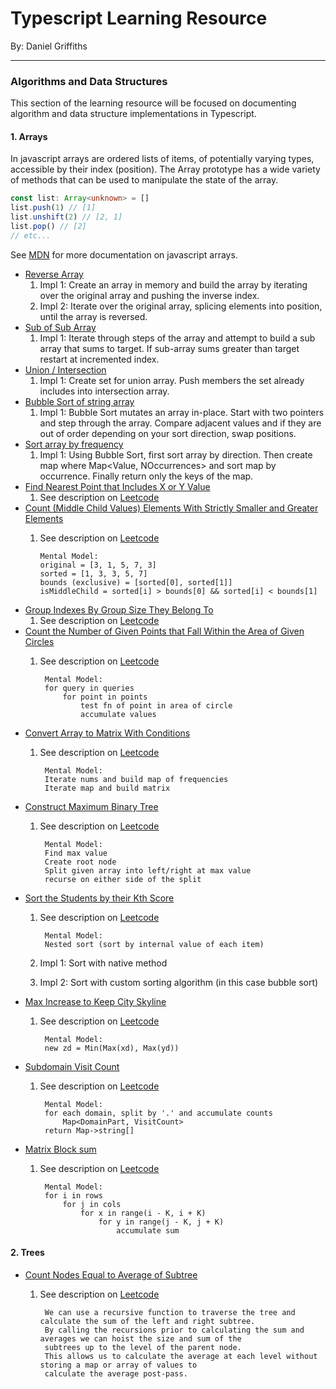 # Typescript Learning Resource

By: Daniel Griffiths

---

### Algorithms and Data Structures

This section of the learning resource will be focused on documenting algorithm and data structure implementations in Typescript.

#### 1. Arrays

In javascript arrays are ordered lists of items, of potentially varying types, accessible by their index (position). The Array prototype has a wide variety of methods that can be used to manipulate the state of the array.

```typescript
const list: Array<unknown> = []
list.push(1) // [1]
list.unshift(2) // [2, 1]
list.pop() // [2]
// etc...
```

See [MDN](https://developer.mozilla.org/en-US/docs/Web/JavaScript/Reference/Global_Objects/Array) for more documentation on javascript arrays.

-   [Reverse Array](./src/algorithms/easy/reverse-array.ts)
    1. Impl 1: Create an array in memory and build the array by iterating over the original array and pushing the inverse index.
    2. Impl 2: Iterate over the original array, splicing elements into position, until the array is reversed.
-   [Sub of Sub Array](./src/algorithms/easy/sub-array-sum.ts)
    1. Impl 1: Iterate through steps of the array and attempt to build a sub array that sums to target. If sub-array sums greater than target restart at incremented index.
-   [Union / Intersection](./src/algorithms/easy/union-intersection.ts)
    1. Impl 1: Create set for union array. Push members the set already includes into intersection array.
-   [Bubble Sort of string array](./src/algorithms/easy/string-array-bubble-sort.ts)
    1. Impl 1: Bubble Sort mutates an array in-place. Start with two pointers and step through the array. Compare adjacent values and if they are out of order depending on your sort direction, swap positions.
-   [Sort array by frequency](./src/algorithms/easy/sort-array-by-frequency.ts)
    1. Impl 1: Using Bubble Sort, first sort array by direction. Then create map where Map<Value, NOccurrences> and sort map by occurrence. Finally return only the keys of the map.
-   [Find Nearest Point that Includes X or Y Value](./src/algorithms/easy/sort-array-by-frequency.ts)
    1. See description on [Leetcode](https://leetcode.com/problems/find-nearest-point-that-has-the-same-x-or-y-coordinate/description/)
-   [Count (Middle Child Values) Elements With Strictly Smaller and Greater Elements ](./src/algorithms/easy/count-middle-child-values.ts)
    1. See description on [Leetcode](https://leetcode.com/problems/count-elements-with-strictly-smaller-and-greater-elements/description/)

           Mental Model:
           original = [3, 1, 5, 7, 3]
           sorted = [1, 3, 3, 5, 7]
           bounds (exclusive) = [sorted[0], sorted[1]]
           isMiddleChild = sorted[i] > bounds[0] && sorted[i] < bounds[1]
-   [Group Indexes By Group Size They Belong To](./src/algorithms/medium/group-by-size.ts)
    1. See description on [Leetcode](https://leetcode.com/problems/group-the-people-given-the-group-size-they-belong-to/description/)
-   [Count the Number of Given Points that Fall Within the Area of Given Circles](./src/algorithms/medium/number-of-points-inside-circle.ts)
    1. See description on [Leetcode](https://leetcode.com/problems/queries-on-number-of-points-inside-a-circle/description/)
            
            Mental Model:
            for query in queries
                for point in points
                    test fn of point in area of circle
                    accumulate values
-   [Convert Array to Matrix With Conditions](./src/algorithms/medium/convert-arr-to-matrix-with-conditions.ts)
    1. See description on [Leetcode](https://leetcode.com/problems/convert-an-array-into-a-2d-array-with-conditions/description/)
        
            Mental Model:
            Iterate nums and build map of frequencies
            Iterate map and build matrix
-   [Construct Maximum Binary Tree](./src/algorithms/medium/maximum-binary-tree.ts)
    1. See description on [Leetcode](https://leetcode.com/problems/maximum-binary-tree/description/)

            Mental Model:
            Find max value
            Create root node
            Split given array into left/right at max value
            recurse on either side of the split
-   [Sort the Students by their Kth Score](./src/algorithms/medium/sort-matrix-rows-by-their-kth-value.ts)
    1. See description on [Leetcode](https://leetcode.com/problems/sort-the-students-by-their-kth-score/description/)

            Mental Model:
            Nested sort (sort by internal value of each item)
    2. Impl 1: Sort with native method
    3. Impl 2: Sort with custom sorting algorithm (in this case bubble sort)
-   [Max Increase to Keep City Skyline](./src/algorithms/medium/max-increase-to-keep-city-skyline.ts)
    1. See description on [Leetcode](https://leetcode.com/problems/max-increase-to-keep-city-skyline/description/)

            Mental Model:
            new zd = Min(Max(xd), Max(yd))
-   [Subdomain Visit Count](./src/algorithms/medium/subdomain-visit-count.ts)
    1. See description on [Leetcode](https://leetcode.com/problems/subdomain-visit-count/description/)

            Mental Model:
            for each domain, split by '.' and accumulate counts
                Map<DomainPart, VisitCount>
            return Map->string[]
-   [Matrix Block sum](./src/algorithms/medium/matrix-block-sum.ts)
    1. See description on [Leetcode](https://leetcode.com/problems/matrix-block-sum/description/)

            Mental Model:
            for i in rows
                for j in cols
                    for x in range(i - K, i + K)
                        for y in range(j - K, j + K)
                            accumulate sum


#### 2. Trees

-   [Count Nodes Equal to Average of Subtree](./src/algorithms/medium/count-nodes-eq-to-avg-of-sub-tree.ts)
    1. See description on [Leetcode](https://leetcode.com/problems/count-nodes-equal-to-average-of-subtree/description/)

            We can use a recursive function to traverse the tree and calculate the sum of the left and right subtree.
            By calling the recursions prior to calculating the sum and averages we can hoist the size and sum of the
            subtrees up to the level of the parent node.
            This allows us to calculate the average at each level without storing a map or array of values to
            calculate the average post-pass.
